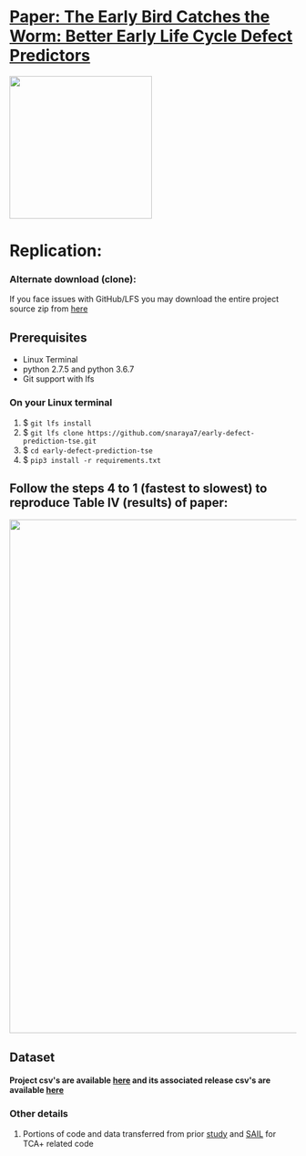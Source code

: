 # [Paper: The Early Bird Catches the Worm: Better Early Life Cycle  Defect Predictors](paper.pdf) 

<img src="https://upload.wikimedia.org/wikipedia/commons/c/c5/The_Early_Bird..._%28165702619%29.jpg" width="250">

# Replication:

### Alternate download (clone):
If you face issues with GitHub/LFS you may download the entire project source zip from [here](https://drive.google.com/drive/folders/19s5W2W_ZsO94Z5aomhwFxCyap9Q9Y_Le?usp=sharing)

## Prerequisites

* Linux Terminal
* python 2.7.5 and python 3.6.7
* Git support with lfs

### On your Linux terminal

1. $ `git lfs install`
1. $ `git lfs clone https://github.com/snaraya7/early-defect-prediction-tse.git`
1. $ `cd early-defect-prediction-tse`
1. $ `pip3 install -r requirements.txt`

## Follow the steps 4 to 1 (fastest to slowest) to reproduce Table IV (results) of paper:

<img src="https://github.com/snaraya7/early-defect-prediction-tse/blob/master/images/scratch.PNG" width="900">

## Dataset

#### Project csv's are available [here](https://github.com/snaraya7/early-defect-prediction-tse/tree/master/data) and its associated release csv's are available [here](https://github.com/snaraya7/early-defect-prediction-tse/tree/master/data/releases)

### Other details
1. Portions of code and data transferred from prior [study](https://ieeexplore.ieee.org/abstract/document/9401968) and [SAIL](https://sailhome.cs.queensu.ca/replication/featred-vs-featsel-defectpred/) for TCA+ related code
 

